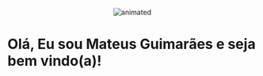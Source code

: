 <p align="center"> <img src="https://github.com/teeuguima/teeuguima/blob/master/public/giphy.gif" alt="animated"/></p>

<h1>Olá, Eu sou Mateus Guimarães e seja bem vindo(a)!</h1>
